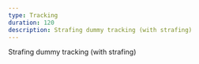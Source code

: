 ```yaml
---
type: Tracking
duration: 120
description: Strafing dummy tracking (with strafing)
---
```


Strafing dummy tracking (with strafing)

